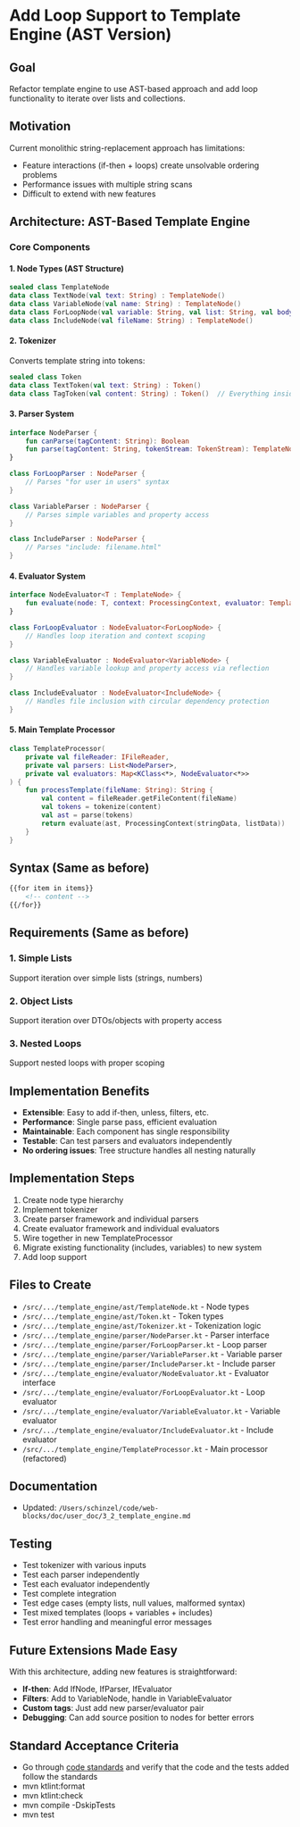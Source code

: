 # Add Loop Support to Template Engine (AST Version)

## Goal
Refactor template engine to use AST-based approach and add loop functionality to iterate over lists and collections.

## Motivation
Current monolithic string-replacement approach has limitations:
- Feature interactions (if-then + loops) create unsolvable ordering problems
- Performance issues with multiple string scans
- Difficult to extend with new features

## Architecture: AST-Based Template Engine

### Core Components

#### 1. Node Types (AST Structure)
```kotlin
sealed class TemplateNode
data class TextNode(val text: String) : TemplateNode()
data class VariableNode(val name: String) : TemplateNode()
data class ForLoopNode(val variable: String, val list: String, val body: List<TemplateNode>) : TemplateNode()
data class IncludeNode(val fileName: String) : TemplateNode()
```

#### 2. Tokenizer
Converts template string into tokens:
```kotlin
sealed class Token
data class TextToken(val text: String) : Token()
data class TagToken(val content: String) : Token()  // Everything inside {{ }}
```

#### 3. Parser System
```kotlin
interface NodeParser {
    fun canParse(tagContent: String): Boolean
    fun parse(tagContent: String, tokenStream: TokenStream): TemplateNode
}

class ForLoopParser : NodeParser {
    // Parses "for user in users" syntax
}

class VariableParser : NodeParser {
    // Parses simple variables and property access
}

class IncludeParser : NodeParser {
    // Parses "include: filename.html"
}
```

#### 4. Evaluator System
```kotlin
interface NodeEvaluator<T : TemplateNode> {
    fun evaluate(node: T, context: ProcessingContext, evaluator: TemplateEvaluator): String
}

class ForLoopEvaluator : NodeEvaluator<ForLoopNode> {
    // Handles loop iteration and context scoping
}

class VariableEvaluator : NodeEvaluator<VariableNode> {
    // Handles variable lookup and property access via reflection
}

class IncludeEvaluator : NodeEvaluator<IncludeNode> {
    // Handles file inclusion with circular dependency protection
}
```

#### 5. Main Template Processor
```kotlin
class TemplateProcessor(
    private val fileReader: IFileReader,
    private val parsers: List<NodeParser>,
    private val evaluators: Map<KClass<*>, NodeEvaluator<*>>
) {
    fun processTemplate(fileName: String): String {
        val content = fileReader.getFileContent(fileName)
        val tokens = tokenize(content)
        val ast = parse(tokens)
        return evaluate(ast, ProcessingContext(stringData, listData))
    }
}
```

## Syntax (Same as before)
```html
{{for item in items}}
    <!-- content -->
{{/for}}
```

## Requirements (Same as before)

### 1. Simple Lists
Support iteration over simple lists (strings, numbers)

### 2. Object Lists  
Support iteration over DTOs/objects with property access

### 3. Nested Loops
Support nested loops with proper scoping

## Implementation Benefits
- **Extensible**: Easy to add if-then, unless, filters, etc.
- **Performance**: Single parse pass, efficient evaluation
- **Maintainable**: Each component has single responsibility
- **Testable**: Can test parsers and evaluators independently
- **No ordering issues**: Tree structure handles all nesting naturally

## Implementation Steps
1. Create node type hierarchy
2. Implement tokenizer
3. Create parser framework and individual parsers
4. Create evaluator framework and individual evaluators
5. Wire together in new TemplateProcessor
6. Migrate existing functionality (includes, variables) to new system
7. Add loop support

## Files to Create
- `/src/.../template_engine/ast/TemplateNode.kt` - Node types
- `/src/.../template_engine/ast/Token.kt` - Token types
- `/src/.../template_engine/ast/Tokenizer.kt` - Tokenization logic
- `/src/.../template_engine/parser/NodeParser.kt` - Parser interface
- `/src/.../template_engine/parser/ForLoopParser.kt` - Loop parser
- `/src/.../template_engine/parser/VariableParser.kt` - Variable parser
- `/src/.../template_engine/parser/IncludeParser.kt` - Include parser
- `/src/.../template_engine/evaluator/NodeEvaluator.kt` - Evaluator interface
- `/src/.../template_engine/evaluator/ForLoopEvaluator.kt` - Loop evaluator
- `/src/.../template_engine/evaluator/VariableEvaluator.kt` - Variable evaluator
- `/src/.../template_engine/evaluator/IncludeEvaluator.kt` - Include evaluator
- `/src/.../template_engine/TemplateProcessor.kt` - Main processor (refactored)

## Documentation
- Updated: `/Users/schinzel/code/web-blocks/doc/user_doc/3_2_template_engine.md`

## Testing
- Test tokenizer with various inputs
- Test each parser independently
- Test each evaluator independently
- Test complete integration
- Test edge cases (empty lists, null values, malformed syntax)
- Test mixed templates (loops + variables + includes)
- Test error handling and meaningful error messages

## Future Extensions Made Easy
With this architecture, adding new features is straightforward:
- **If-then**: Add IfNode, IfParser, IfEvaluator
- **Filters**: Add to VariableNode, handle in VariableEvaluator
- **Custom tags**: Just add new parser/evaluator pair
- **Debugging**: Can add source position to nodes for better errors

## Standard Acceptance Criteria
- Go through [code standards](../code_standards/_index.md) and verify that the code and the tests added follow the standards
- mvn ktlint:format
- mvn ktlint:check
- mvn compile -DskipTests
- mvn test
